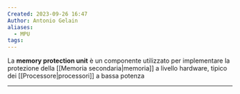 ```yaml
---
Created: 2023-09-26 16:47
Author: Antonio Gelain
aliases:
  - MPU
tags:
---
```


La **memory protection unit** è un componente utilizzato per implementare la protezione della [[Memoria secondaria|memoria]] a livello hardware, tipico dei [[Processore|processori]] a bassa potenza

---

